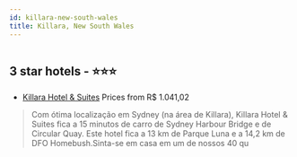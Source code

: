 ```yaml
---
id: killara-new-south-wales
title: Killara, New South Wales
---
```


<center><img src="https://i.travelapi.com/hotels/1000000/980000/978600/978571/bc624cd1_z.jpg" alt="" /></center>


##  3 star hotels - ⭐️⭐️⭐️

-    [Killara Hotel & Suites](https://www.hurb.com/br/aud/https://www.hurb.com/br/hotels/killara/killara-hotel-suites-HT-QC9L?cmp=18055) Prices from R$ 1.041,02
   > Com ótima localização em Sydney (na área de Killara), Killara Hotel & Suites fica a 15 minutos de carro de Sydney Harbour Bridge e de Circular Quay.  Este hotel fica a 13 km de Parque Luna e a 14,2 km de DFO Homebush.Sinta-se em casa em um de nossos 40 qu
